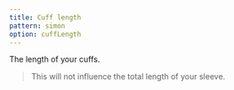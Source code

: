 ```yaml
---
title: Cuff length
pattern: simon
option: cuffLength
---
```


The length of your cuffs.

> This will not influence the total length of your sleeve.